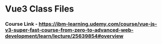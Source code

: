 # Vue3 Class Files

### Course Link - https://ibm-learning.udemy.com/course/vue-js-v3-super-fast-course-from-zero-to-advanced-web-development/learn/lecture/25639854#overview
